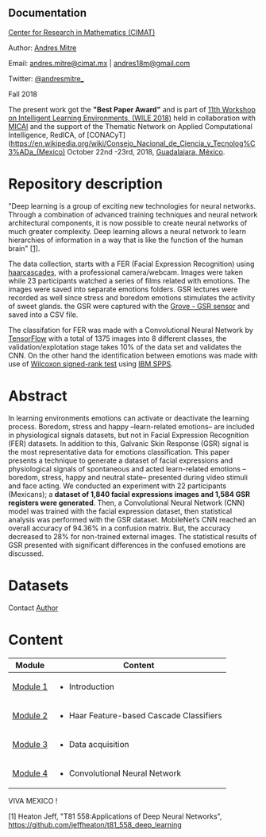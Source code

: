 
## Documentation


[Center for Research in Mathematics (CIMAT)](http://www.cimat.mx/en)

Author: [Andres Mitre](https://github.com/andresmitre)

Email: andres.mitre@cimat.mx | andres18m@gmail.com

Twitter:  [@andresmitre_](https://twitter.com/andresmitre_)

Fall 2018

The present work got the **"Best Paper Award"** and is part of [11th Workshop on Intelligent Learning Environments, (WILE 2018)](https://nube.iie.org.mx/WILE2018/wile_2018.htm) held in collaboration with [MICAI](http://www.micai.org/) and the support of the Thematic Network on Applied Computational Intelligence, RedICA, of [CONACyT](https://en.wikipedia.org/wiki/Consejo_Nacional_de_Ciencia_y_Tecnolog%C3%ADa_(Mexico) October 22nd -23rd, 2018, [Guadalajara, México](https://en.wikipedia.org/wiki/Guadalajara).


# Repository description

"Deep learning is a group of exciting new technologies for neural networks. Through a combination of advanced training techniques and neural network architectural components, it is now possible to create neural networks of much greater complexity. Deep learning allows a neural network to learn hierarchies of information in a way that is like the function of the human brain" [[1]](https://github.com/jeffheaton/t81_558_deep_learning).

The data collection, starts with a FER (Facial Expression Recognition) using [haarcascades](https://github.com/opencv/opencv), with a professional camera/webcam. Images were taken while 23 participants watched a series of films related with emotions. The images were saved into separate emotions folders. GSR lectures were recorded as well since stress and boredom emotions stimulates the activity of sweet glands. the GSR were captured with the [Grove - GSR sensor](https://www.seeedstudio.com/Grove-GSR-sensor-p-1614.html) and saved into a CSV file.

The classifation for FER was made with a Convolutional Neural Network by [TensorFlow](https://codelabs.developers.google.com/codelabs/tensorflow-for-poets/#0) with a total of 1375 images into 8 different classes, the validation/explotation stage takes 10% of the data set and validates the CNN. On the other hand the identification between emotions was made with use of [Wilcoxon signed-rank test](https://en.wikipedia.org/wiki/Wilcoxon_signed-rank_test) using [IBM SPPS](https://www.ibm.com/products/spss-statistics).

# Abstract

In learning environments emotions can activate or deactivate the learning process. Boredom, stress and happy –learn-related emotions– are included in physiological signals datasets, but not in Facial Expression Recognition (FER) datasets. In addition to this, Galvanic Skin Response (GSR) signal is the most representative data for emotions classification. This paper presents a technique to generate a dataset of facial expressions and physiological signals of spontaneous and acted learn-related emotions –boredom, stress, happy and neutral state– presented during video stimuli and face acting. We conducted an experiment with 22 participants (Mexicans); a **dataset of 1,840 facial expressions images and 1,584 GSR registers were generated**. Then, a Convolutional Neural Network (CNN) model was trained with the facial expression dataset, then statistical analysis was performed with the GSR dataset. MobileNet’s CNN reached an overall accuracy of 94.36% in a confusion matrix. But, the accuracy decreased to 28% for non-trained external images. The statistical results of GSR presented with significant differences in the confused emotions are discussed.


# Datasets

Contact [Author](https://github.com/andresmitre)

# Content

Module|Content
---|---
[Module 1](https://github.com/andresmitre/Study-of-Spontaneous-and-Acted-Learn-Related-Emotions-Through-FER-and-GSR/blob/master/introduction.ipynb) | <ul><li>Introduction</ul>
[Module 2](https://github.com/andresmitre/Study-of-Spontaneous-and-Acted-Learn-Related-Emotions-Through-FER-and-GSR/blob/master/Haar_Feature_based_Cascade_Classifiers.ipynb) | <ul><li>Haar Feature-based Cascade Classifiers</ul>
[Module 3](https://github.com/andresmitre/Study-of-Spontaneous-and-Acted-Learn-Related-Emotions-Through-FER-and-GSR/blob/master/data_acquisition.ipynb) | <ul><li>Data acquisition</ul>
[Module 4](https://github.com/andresmitre/Study-of-Spontaneous-and-Acted-Learn-Related-Emotions-Through-FER-and-GSR/blob/master/CNN.ipynb)| <ul><li>Convolutional Neural Network</ul>



VIVA MEXICO !


[1] Heaton Jeff, "T81 558:Applications of Deep Neural Networks", https://github.com/jeffheaton/t81_558_deep_learning
